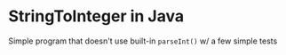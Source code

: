# StringToInteger in Java

Simple program that doesn't use built-in ```parseInt()``` w/ a few simple tests